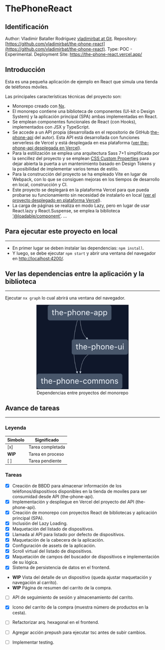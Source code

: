 # ThePhoneReact

## Identificación

Author: Vladimir Bataller Rodríguez [vladimirbat at Git](https://github.com/vladimirbat).
Repository: [https://github.com/vladimirbat/the-phone-react](https://github.com/vladimirbat/the-phone-react).
Type: POC - Experimental.
Deployment Site: https://the-phone-react.vercel.app/
## Introducción

Esta es una pequeña aplicación de ejemplo en React que simula una tienda de teléfonos móviles.

Las principales características técnicas del proyecto son:

- Monorepo creado con [Nx](https://nx.dev/).
- El monorepo contiene una biblioteca de componentes (UI-kit o Design System) y la aplicación principal (SPA) ambas implementadas en React.
- Se emplean componentes funcionales de React (con Hooks), implementados con JSX y TypeScript.
- Se accede a un API propia (desarrollada en el repositorio de GitHub [the-phone-api](https://github.com/vladimirbat/the-phone-api) del autor). Esta API está desarrollada con funciones serverless de Vercel y está desplegada en esa plataforma ([ver the-phone-api desplegada en Vercel](https://the-phone-api.vercel.app/)).
- Para la estilización se emplea una arquitectura Sass 7+1 simplificada por la sencillez del proyecto y se emplean [CSS Custom Properties](https://developer.mozilla.org/en-US/docs/Web/CSS/Using_CSS_custom_properties) para dejar abierta la puerta a un mantenimiento basado en Design Tokens y la posibilidad de implementar varios temas de estilo.
- Para la construcción del proyecto se ha empleado Vite en lugar de Webpack, con lo que se consiguen mejoras en los tiempos de desarrollo en local, construcción y CI.
- Este proyecto se deplegará en la plataforma Vercel para que pueda probarse su funcionamiento sin necesidad de instalarlo en local ([ver el proyecto desplegado en plataforma Vercel](https://the-phone-react.vercel.app/)).
- La carga de páginas se realiza en modo Lazy, pero en lugar de usar React.lazy y React.Suspense, se emplea la biblioteca ['@loadable/component'](https://github.com/gregberge/loadable-components).
...
## Para ejecutar este proyecto en local
---
- En primer lugar se deben instalar las dependencias: `npm install`.
- Y luego, se debe ejecutar `npm start` y abrir una ventana del navegador en [http://localhost:4200/](http://localhost:4200/).


## Ver las dependencias entre la aplicación y la biblioteca
---
Ejecutar `nx graph` lo cual abrirá una ventana del navegador.

<div style="text-align: center;">
  <img src="./doc/projects_dependency_graph.png" alt="Dependencias entre proyectos del monorepo" style="width:300px"/><br/>
  <span>Dependencias entre proyectos del monorepo</span>
</div>


## Avance de tareas
---

### Leyenda

| Simbolo | Significado |
|-----|-------------------|
| [x] | Tarea completada  |
| **WIP** | Tarea en proceso  |
| [ ] | Tarea pendiente   |

### Tareas

- [x] Creación de BBDD para almacenar información de los teléfonos/dispositivos disponibles en la tienda de moviles para ser consumidad desde API (the-phone-api).
- [x] Implementación y despliegue en Vercel del proyecto del API (the-phone-api).
- [x] Creación de monorepo con proyectos React de bibliotecas y aplicación principal (SPA).
- [x] Inclusión del Lazy Loading.
- [x] Maquetación del listado de dispositivos.
- [x] Llamada al API para listado por defecto de dispositivos.
- [x] Maquetación de la cabecera de la aplicación.
- [x] Configuración de assets de la aplicación.
- [x] Scroll virtual del listado de dispositivos.
- [x] Maquetación de campos del buscador de dispositivos e implementación de su lógica.
- [x] Sistema de persistencia de datos en el frontend.
- **WIP** Vista del detalle de un dispositivo (queda ajustar maquetación y navegación al carrito).
- **WIP** Página de resumen del carrito de la compra.
- [ ] API de seguimiento de sesión y almacenamiento del carrito.
- [x] Icono del carrito de la compra (muestra número de productos en la cesta).
- [ ] Refactorizar arq. hexagonal en el frontend.
- [ ] Agregar acción prepush para ejecutar tsc antes de subir cambios.
- [ ] Implementar testing.



